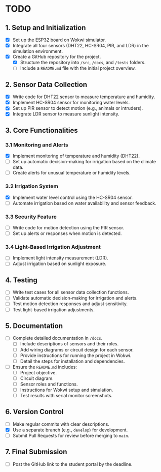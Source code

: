 # TODO

## 1. Setup and Initialization

- [x] Set up the ESP32 board on Wokwi simulator.
- [x] Integrate all four sensors (DHT22, HC-SR04, PIR, and LDR) in the simulation environment.
- [x] Create a GitHub repository for the project.
  - [x] Structure the repository into `/src`, `/docs`, and `/tests` folders.
  - [ ] Include a `README.md` file with the initial project overview.

## 2. Sensor Data Collection
- [x] Write code for DHT22 sensor to measure temperature and humidity.
- [x] Implement HC-SR04 sensor for monitoring water levels.
- [x] Set up PIR sensor to detect motion (e.g., animals or intruders).
- [x] Integrate LDR sensor to measure sunlight intensity.

## 3. Core Functionalities

### 3.1 Monitoring and Alerts
- [x] Implement monitoring of temperature and humidity (DHT22).
- [ ] Set up automatic decision-making for irrigation based on the climate data.
- [ ] Create alerts for unusual temperature or humidity levels.

### 3.2 Irrigation System

- [x] Implement water level control using the HC-SR04 sensor.
- [ ] Automate irrigation based on water availability and sensor feedback.

### 3.3 Security Feature

- [ ] Write code for motion detection using the PIR sensor.
- [ ] Set up alerts or responses when motion is detected.

### 3.4 Light-Based Irrigation Adjustment

- [ ] Implement light intensity measurement (LDR).
- [ ] Adjust irrigation based on sunlight exposure.

## 4. Testing

- [ ] Write test cases for all sensor data collection functions.
- [ ] Validate automatic decision-making for irrigation and alerts.
- [ ] Test motion detection responses and adjust sensitivity.
- [ ] Test light-based irrigation adjustments.

## 5. Documentation

- [ ] Complete detailed documentation in `/docs`.
  - [ ] Include descriptions of sensors and their roles.
  - [ ] Add wiring diagrams or circuit design for each sensor.
  - [ ] Provide instructions for running the project in Wokwi.
  - [ ] Detail the steps for installation and dependencies.
- [ ] Ensure the `README.md` includes:
  - [ ] Project objective.
  - [ ] Circuit diagram.
  - [ ] Sensor roles and functions.
  - [ ] Instructions for Wokwi setup and simulation.
  - [ ] Test results with serial monitor screenshots.

## 6. Version Control

- [ ] Make regular commits with clear descriptions.
- [x] Use a separate branch (e.g., `develop`) for development.
- [ ] Submit Pull Requests for review before merging to `main`.

## 7. Final Submission

- [ ] Post the GitHub link to the student portal by the deadline.
